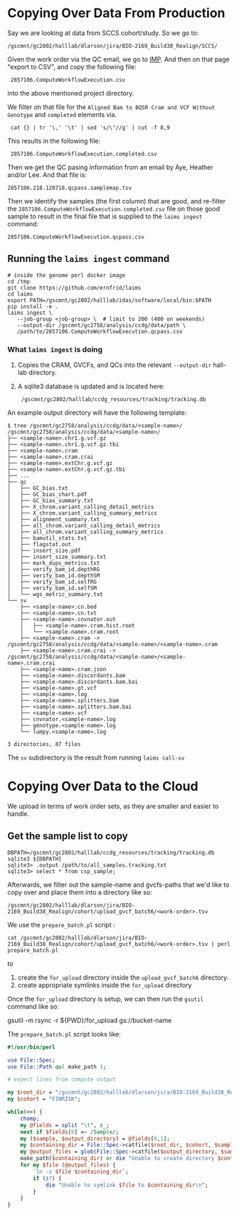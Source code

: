 # Copying Over Data From Production

Say we are looking at data from SCCS cohort/study.  So we go to:

    /gscmnt/gc2802/halllab/dlarson/jira/BIO-2169_Build38_Realign/SCCS/

Given the work order via the QC email, we go to [IMP][1]. And then on that page "export to CSV", and copy the following file:

     2857106.ComputeWorkflowExecution.csv

into the above mentioned project directory.

We filter on that file for the `Aligned Bam to BQSR Cram and VCF Without Genotype` and `completed` elements via.

     cat {} | tr '\,' '\t' | sed 's/\"//g' | cut -f 8,9 

This results in the following file:

     2857106.ComputeWorkflowExecution.completed.csv
 
Then we get the QC pasing information from an email by Aye, Heather and/or Lee. And that file is: 

    2857106.218.120718.qcpass.samplemap.tsv

Then we identify the samples (the first column) that are good, and re-filter the `2857106.ComputeWorkflowExecution.completed.csv` file on those good sample to result in the final file that is supplied to the `laims ingest` command:
 
    2857106.ComputeWorkflowExecution.qcpass.csv 

## Running the `laims ingest` command

    # inside the genome perl docker image
    cd /tmp
    git clone https://github.com/ernfrid/laims
    cd laims
    export PATH=/gscmnt/gc2802/halllab/idas/software/local/bin:$PATH
    pip install -e .
    laims ingest \
       --job-group <job-group> \  # limit to 200 (400 on weekends)
       --output-dir /gscmnt/gc2758/analysis/ccdg/data/path \
       /path/to/2857106.ComputeWorkflowExecution.qcpass.csv 

### What `laims ingest` is doing

1. Copies the CRAM, GVCFs, and QCs into the relevant `--output-dir` hall-lab directory.
2. A sqlite3 database is updated and is located here:
    
        /gscmnt/gc2802/halllab/ccdg_resources/tracking/tracking.db
  
  An example output directory will have the following template:

```
$ tree /gscmnt/gc2758/analysis/ccdg/data/<sample-name>/
/gscmnt/gc2758/analysis/ccdg/data/<sample-name>/
├── <sample-name>.chr1.g.vcf.gz
├── <sample-name>.chr1.g.vcf.gz.tbi
├── <sample-name>.cram
├── <sample-name>.cram.crai
├── <sample-name>.extChr.g.vcf.gz
├── <sample-name>.extChr.g.vcf.gz.tbi
├── ...
├── qc
│   ├── GC_bias.txt
│   ├── GC_bias_chart.pdf
│   ├── GC_bias_summary.txt
│   ├── X_chrom.variant_calling_detail_metrics
│   ├── X_chrom.variant_calling_summary_metrics
│   ├── alignment_summary.txt
│   ├── all_chrom.variant_calling_detail_metrics
│   ├── all_chrom.variant_calling_summary_metrics
│   ├── bamutil_stats.txt
│   ├── flagstat.out
│   ├── insert_size.pdf
│   ├── insert_size_summary.txt
│   ├── mark_dups_metrics.txt
│   ├── verify_bam_id.depthRG
│   ├── verify_bam_id.depthSM
│   ├── verify_bam_id.selfRG
│   ├── verify_bam_id.selfSM
│   └── wgs_metric_summary.txt
└── sv
    ├── <sample-name>.cn.bed
    ├── <sample-name>.cn.txt
    ├── <sample-name>.cnvnator.out
    │   ├── <sample-name>.cram.hist.root
    │   └── <sample-name>.cram.root
    ├── <sample-name>.cram -> /gscmnt/gc2758/analysis/ccdg/data/<sample-name>/<sample-name>.cram
    ├── <sample-name>.cram.crai -> /gscmnt/gc2758/analysis/ccdg/data/<sample-name>/<sample-name>.cram.crai
    ├── <sample-name>.cram.json
    ├── <sample-name>.discordants.bam
    ├── <sample-name>.discordants.bam.bai
    ├── <sample-name>.gt.vcf
    ├── <sample-name>.log
    ├── <sample-name>.splitters.bam
    ├── <sample-name>.splitters.bam.bai
    ├── <sample-name>.vcf
    ├── cnvnator.<sample-name>.log
    ├── genotype.<sample-name>.log
    └── lumpy.<sample-name>.log

3 directories, 87 files
```

The `sv` subdirectory is the result from running `laims call-sv`

# Copying Over Data to the Cloud

We upload in terms of work order sets, as they are smaller and easier to handle.

## Get the sample list to copy

    DBPATH=/gscmnt/gc2802/halllab/ccdg_resources/tracking/tracking.db
    sqlite3 ${DBPATH}
    sqlite3> .output /path/to/all_samples.tracking.txt
    sqlite3> select * from csp_sample;

Afterwards, we filter out the sample-name and gvcfs-paths that we'd like to copy over and place them into a directory like so:
    
    /gscmnt/gc2802/halllab/dlarson/jira/BIO-2169_Build38_Realign/cohort/upload_gvcf_batch6/<work-order>.tsv

We use the `prepare_batch.pl` script :

    cat /gscmnt/gc2802/halllab/dlarson/jira/BIO-2169_Build38_Realign/cohort/upload_gvcf_batch6/<work-order>.tsv | perl prepare_batch.pl
    
to 

1.  create the `for_upload` directory inside the `upload_gvcf_batch6` directory.
2.  create appropriate symlinks inside the `for_upload` directory

Once the `for_upload` directory is setup, we can then run the `gsutil` command like so:

   gsutil -m rsync -r ${PWD}/for_upload gs://bucket-name

The `prepare_batch.pl` script looks like:

```perl
#!/usr/bin/perl

use File::Spec;
use File::Path qw( make_path );

# expect lines from compute output

my $root_dir = "/gscmnt/gc2802/halllab/dlarson/jira/BIO-2169_Build38_Realign/Finrisk/upload_gvcf_batch6/for_upload3/";
my $cohort = "FINRISK";

while(<>) {
    chomp;
    my @fields = split "\t", $_;
    next if $fields[0] =~ /Sample/;
    my ($sample, $output_directory) = @fields[0,1];
    my $containing_dir = File::Spec->catfile($root_dir, $cohort, $sample, '');
    my @output_files = glob(File::Spec->catfile($output_directory, $sample) . "*g.vcf.gz*");
    make_path($containing_dir) or die "Unable to create directory $containing_dir\n";
    for my $file (@output_files) {
        `ln -s $file $containing_dir`;
        if ($?) {
            die "Unable to symlink $file to $containing_dir\n";
        }
    }
}
```
[1]:  https://imp-lims.gsc.wustl.edu/entity/setup-work-order/2857106?Perspective=Compute_Workflow_Execution
